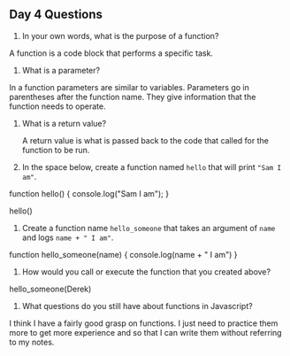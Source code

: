 ## Day 4 Questions

1. In your own words, what is the purpose of a function?

  A function is a code block that performs a specific task.

1. What is a parameter?

  In a function parameters are similar to variables. Parameters go in parentheses after the function name. They give information that the function needs to operate.

1. What is a return value?

   A return value is what is passed back to the code that called for the function to be run.

1. In the space below, create a function named `hello` that will    print `"Sam I am"`.

function hello() {
  console.log("Sam I am");
}

hello()

1. Create a function name `hello_someone` that takes an argument of `name` and logs `name + " I am"`.

function hello_someone(name) {
  console.log(name + " I am")
}

1. How would you call or execute the function that you created above?

hello_someone(Derek)

1. What questions do you still have about functions in Javascript?

  I think I have a fairly good grasp on functions. I just need to practice them more to get more experience and so that I can write them without referring to my notes.
